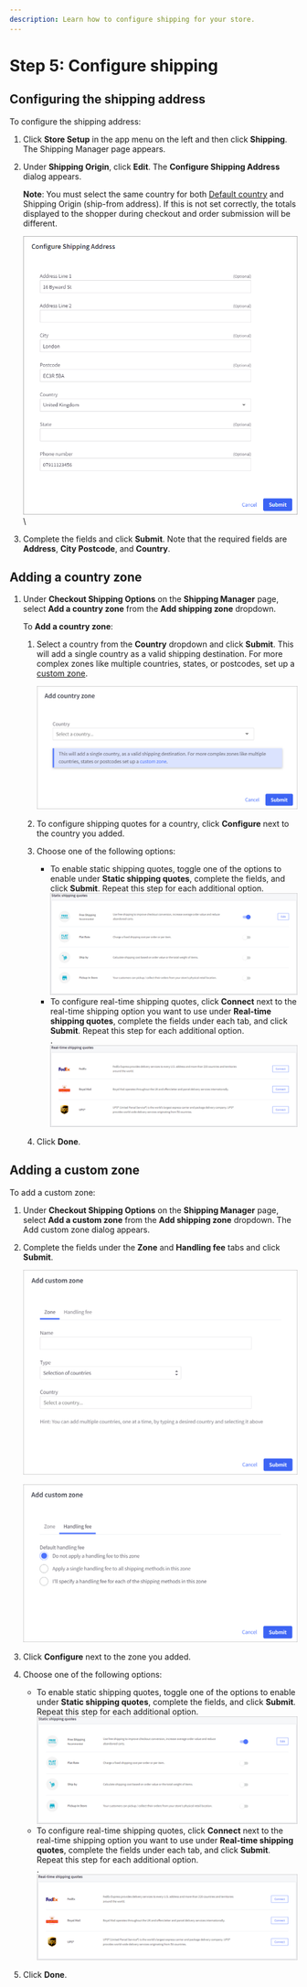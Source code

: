 ```yaml
---
description: Learn how to configure shipping for your store.
---
```


# Step 5: Configure shipping

## Configuring the shipping address

To configure the shipping address:

1. Click **Store Setup** in the app menu on the left and then click **Shipping**. The Shipping Manager page appears.
2.  Under **Shipping Origin**, click **Edit**. The **Configure Shipping Address** dialog appears.

    **Note**: You must select the same country for both [Default country](step-1-configure-the-store-profile.md) and Shipping Origin (ship-from address). If this is not set correctly, the totals displayed to the shopper during checkout and order submission will be different.&#x20;

    ![](../.gitbook/assets/Configure-shipping-address.png)\

3. Complete the fields and click **Submit**. Note that the required fields are **Address**, **City Postcode**, and **Country**.

## Adding a country zone

1.  Under **Checkout Shipping Options** on the **Shipping Manager** page, select **Add a country zone** from the **Add shipping zone** dropdown.

    To **Add a country zone**:&#x20;

    1.  Select a country from the **Country** dropdown and click **Submit**. This will add a single country as a valid shipping destination.  For more complex zones like multiple countries, states, or postcodes, set up a [custom zone](step-5-configure-shipping.md#adding-a-custom-zone).

        ![](../.gitbook/assets/Add-Country-Zone.png)
    2. To configure shipping quotes for a country, click **Configure** next to the country you added.
    3. Choose one of the following options:
       * To enable static shipping quotes, toggle one of the options to enable under **Static shipping quotes**, complete the fields, and click **Submit**. Repeat this step for each additional option.\
         ![](<../.gitbook/assets/Static-shipping-quotes (1).png>)
       * To configure real-time shipping quotes, click **Connect** next to the real-time shipping option you want to use under **Real-time shipping quotes**, complete the fields under each tab, and click **Submit**. Repeat this step for each additional option.\
         .![](../.gitbook/assets/Real-time-shipping-quotes.png)
    4. Click **Done**.

## Adding a custom zone

To add a custom zone:&#x20;

1. Under **Checkout Shipping Options** on the **Shipping Manager** page, select **Add a custom zone** from the **Add shipping zone** dropdown. The Add custom zone dialog appears.
2.  Complete the fields under the **Zone** and **Handling fee** tabs and click **Submit**.

    ![](../.gitbook/assets/Add-custom-zone-zone.png)

    ![](../.gitbook/assets/Add-custom-zone-handling-fee.png)
3. Click **Configure** next to the zone you added.
4. Choose one of the following options:
   * To enable static shipping quotes, toggle one of the options to enable under **Static shipping quotes**, complete the fields, and click **Submit**. Repeat this step for each additional option.\
     ![](<../.gitbook/assets/Static-shipping-quotes (1).png>)
   * To configure real-time shipping quotes, click **Connect** next to the real-time shipping option you want to use under **Real-time shipping quotes**, complete the fields under each tab, and click **Submit**. Repeat this step for each additional option.\
     .![](../.gitbook/assets/Real-time-shipping-quotes.png)
5. Click **Done**.
